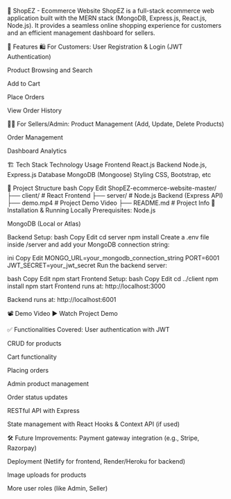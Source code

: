 🛒 ShopEZ - Ecommerce Website
ShopEZ is a full-stack ecommerce web application built with the MERN stack (MongoDB, Express.js, React.js, Node.js). It provides a seamless online shopping experience for customers and an efficient management dashboard for sellers.

📌 Features
🛍️ For Customers:
User Registration & Login (JWT Authentication)

Product Browsing and Search

Add to Cart

Place Orders

View Order History

🧑‍💼 For Sellers/Admin:
Product Management (Add, Update, Delete Products)

Order Management

Dashboard Analytics

🏗️ Tech Stack
Technology	Usage
Frontend	React.js
Backend	Node.js, Express.js
Database	MongoDB (Mongoose)
Styling	CSS, Bootstrap, etc

📂 Project Structure
bash
Copy
Edit
ShopEZ-ecommerce-website-master/
├── client/         # React Frontend
├── server/         # Node.js Backend (Express API)
├── demo.mp4        # Project Demo Video
├── README.md       # Project Info
🚀 Installation & Running Locally
Prerequisites:
Node.js

MongoDB (Local or Atlas)

Backend Setup:
bash
Copy
Edit
cd server
npm install
Create a .env file inside /server and add your MongoDB connection string:

ini
Copy
Edit
MONGO_URL=your_mongodb_connection_string
PORT=6001
JWT_SECRET=your_jwt_secret
Run the backend server:

bash
Copy
Edit
npm start
Frontend Setup:
bash
Copy
Edit
cd ../client
npm install
npm start
Frontend runs at: http://localhost:3000

Backend runs at: http://localhost:6001

📽️ Demo Video
▶️ Watch Project Demo

✅ Functionalities Covered:
User authentication with JWT

CRUD for products

Cart functionality

Placing orders

Admin product management

Order status updates

RESTful API with Express

State management with React Hooks & Context API (if used)

🛠️ Future Improvements:
Payment gateway integration (e.g., Stripe, Razorpay)

Deployment (Netlify for frontend, Render/Heroku for backend)

Image uploads for products

More user roles (like Admin, Seller)
